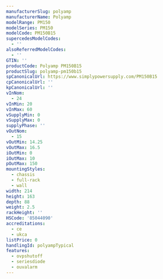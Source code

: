 ```yaml
---
manufacturerSlug: polyamp
manufacturerName: Polyamp
modelRange: PM150
modelSeries: PM150
modelCode: PM150B15
supercedesModelCodes:
  - ''
alsoReferredModelCodes:
  - ''
GTIN: ''
productCode: Polyamp PM150B15
productSlug: polyamp-pm150b15
spCanonicalUrl: https://www.simplypowersupply.com/PM150B15
cpCanonicalUrl: ''
kpCanonicalUrl: ''
vInNom:
  - 24
vInMin: 20
vInMax: 60
vSupplyMin: 0
vSupplyMax: 0
supplyPhase: ''
vOutNom:
  - 15
vOutMin: 14.25
vOutMax: 16.5
iOutMin: 0
iOutMax: 10
pOutMax: 150
mountingStyles:
  - chassis
  - full-rack
  - wall
width: 214
height: 163
depth: 88
weight: 2.5
rackHeight: ''
HSCode: '85044090'
accreditations:
  - ce
  - ukca
listPrice: 0
handlingId: polyampTypical
features:
  - ovpshutoff
  - seriesdiode
  - ouvalarm
---
```

